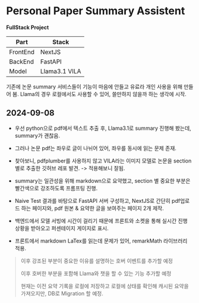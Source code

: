 # Personal Paper Summary Assistent 

**FullStack Project**

| Part | Stack |
| --- | --- |
| FrontEnd | NextJS |
| BackEnd | FastAPI |
| Model | Llama3.1 VILA |

기존에 논문 summary 서비스들이 기능이 마음에 안들고 유료라 개인 사용을 위해 만들어 봄. Llama의 경우 로컬에서도 사용할 수 있어, 쓸만하지 않을까 하는 생각에 시작. 

## 2024-09-08

- 우선 python으로 pdf에서 텍스트 추출 후, Llama3.1로 summary 진행해 봤는데, summary가 괜찮음. 
  
- 그러나 논문 pdf는 좌우로 글이 나뉘어 있어, 좌우를 동시에 읽는 문제 존재.

- 찾아보니, pdfplumber를 사용하지 않고 VILA라는 이미지 모델로 논문을 section별로 추출한 깃허브 레포 발견. -> 적용해보니 잘됨.

- summary는 일관성을 위해 markdown으로 요약했고, section 별 중요한 부분은 빨간색으로 강조하도록 프롬프팅 진행.

- Naive Test 결과를 바탕으로 FastAPI 서버 구성하고, NextJS로 간단히 pdf업로드 하는 페이지와, pdf 원본 & 요약한 글을 보여주는 페이지 2개 제작.

- 백엔드에서 모델 서빙에 시간이 걸리기 때문에 프론트와 소켓을 통해 실시간 진행 상황을 받아오고 퍼센테이지 게이지로 표시.

- 프론트에서 markdown LaTex를 읽는데 문제가 있어, remarkMath 라이브러리 적용.

> 이후 강조된 부분이 중요한 이유를 설명하는 호버 이벤트를 추가할 예정
>
> 이후 호버한 부분을 포함해 Llama와 챗을 할 수 있는 기능 추가할 예정
>
> 현재는 이전 요약 기록을 로컬에 저장하고 로컬에 상태를 확인해 캐시된 요약을 가져오지만, DB로 Migration 할 예정.

